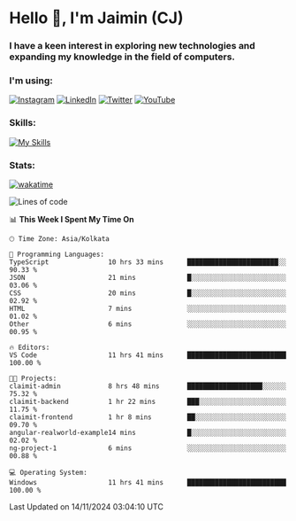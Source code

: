 <h1>Hello 👋, I'm Jaimin (CJ)</h1>
<h3>I have a keen interest in exploring new technologies and expanding my knowledge in the field of computers.</h3>

<h3 align="left"> I'm using: </h3>

[![Instagram](https://img.shields.io/badge/Instagram-%23E4405F.svg?style=for-the-badge&logo=Instagram&logoColor=white)](https://instagram.com/jaimin_chovatia) [![LinkedIn](https://img.shields.io/badge/linkedin-%230077B5.svg?style=for-the-badge&logo=linkedin&logoColor=white)](https://www.linkedin.com/in/jaimin-chovatia-691b8b29a) [![Twitter](https://img.shields.io/badge/Twitter-%231DA1F2.svg?style=for-the-badge&logo=Twitter&logoColor=white)](https://twitter.com/jaimin_chovatia) [![YouTube](https://img.shields.io/badge/YouTube-%23FF0000.svg?style=for-the-badge&logo=YouTube&logoColor=white)](https://youtube.com/@cjcreations5172) 

**<h3 align="left">Skills:</h3>**

[![My Skills](https://skillicons.dev/icons?i=ts,js,java,py,react,nextjs,nodejs,postgres,mongodb,git)](https://skillicons.dev)

<!---
 **<h3 align="left">🏆 Achievements:</h3>**
 [![An image of @jaimin25's Holopin badges, which is a link to view their full Holopin profile](https://holopin.me/jaimin25)](https://holopin.io/@jaimin25)
-->

**<h3 align="left">Stats:</h3>**

[![wakatime](https://wakatime.com/badge/user/b2a7cf30-099b-4a62-be11-c3b7dc700323.svg)](https://wakatime.com/@b2a7cf30-099b-4a62-be11-c3b7dc700323)

<!--START_SECTION:waka-->
![Lines of code](https://img.shields.io/badge/From%20Hello%20World%20I%27ve%20Written-975.1%20thousand%20lines%20of%20code-blue)

📊 **This Week I Spent My Time On** 

```text
🕑︎ Time Zone: Asia/Kolkata

💬 Programming Languages: 
TypeScript               10 hrs 33 mins      ███████████████████████░░   90.33 % 
JSON                     21 mins             █░░░░░░░░░░░░░░░░░░░░░░░░   03.06 % 
CSS                      20 mins             █░░░░░░░░░░░░░░░░░░░░░░░░   02.92 % 
HTML                     7 mins              ░░░░░░░░░░░░░░░░░░░░░░░░░   01.02 % 
Other                    6 mins              ░░░░░░░░░░░░░░░░░░░░░░░░░   00.95 % 

🔥 Editors: 
VS Code                  11 hrs 41 mins      █████████████████████████   100.00 % 

🐱‍💻 Projects: 
claimit-admin            8 hrs 48 mins       ███████████████████░░░░░░   75.32 % 
claimit-backend          1 hr 22 mins        ███░░░░░░░░░░░░░░░░░░░░░░   11.75 % 
claimit-frontend         1 hr 8 mins         ██░░░░░░░░░░░░░░░░░░░░░░░   09.70 % 
angular-realworld-example14 mins             █░░░░░░░░░░░░░░░░░░░░░░░░   02.02 % 
ng-project-1             6 mins              ░░░░░░░░░░░░░░░░░░░░░░░░░   00.88 % 

💻 Operating System: 
Windows                  11 hrs 41 mins      █████████████████████████   100.00 % 
```


 Last Updated on 14/11/2024 03:04:10 UTC
<!--END_SECTION:waka-->
